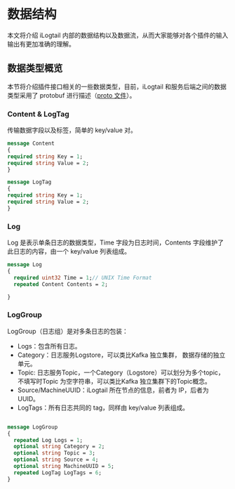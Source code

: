 # 数据结构

本文将介绍 iLogtail 内部的数据结构以及数据流，从而大家能够对各个插件的输入输出有更加准确的理解。

## 数据类型概览

本节将介绍插件接口相关的一些数据类型，目前，iLogtail 和服务后端之间的数据类型采用了 protobuf 进行描述（[proto 文件](https://github.com/alibaba/ilogtail/blob/main/pkg/protocol/proto/sls_logs.proto)）。

### Content & LogTag

传输数据字段以及标签，简单的 key/value 对。

```protobuf
message Content
{
required string Key = 1;
required string Value = 2;
}

message LogTag
{
required string Key = 1;
required string Value = 2;
}
```

### Log

Log 是表示单条日志的数据类型，Time 字段为日志时间，Contents 字段维护了此日志的内容，由一个 key/value 列表组成。

```protobuf
message Log
{
  required uint32 Time = 1;// UNIX Time Format
  repeated Content Contents = 2;

}
```

### LogGroup

LogGroup（日志组）是对多条日志的包装：

- Logs：包含所有日志。
- Category：日志服务Logstore，可以类比Kafka 独立集群， 数据存储的独立单元。
- Topic: 日志服务Topic，一个Category（Logstore）可以划分为多个topic，不填写时Topic 为空字符串，可以类比Kafka 独立集群下的Topic概念。
- Source/MachineUUID：iLogtail 所在节点的信息，前者为 IP，后者为 UUID。
- LogTags：所有日志共同的 tag，同样由 key/value 列表组成。

```protobuf

message LogGroup
{
  repeated Log Logs = 1;
  optional string Category = 2;
  optional string Topic = 3;
  optional string Source = 4;
  optional string MachineUUID = 5;
  repeated LogTag LogTags = 6;
}
```
